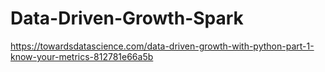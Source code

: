 # Data-Driven-Growth-Spark
https://towardsdatascience.com/data-driven-growth-with-python-part-1-know-your-metrics-812781e66a5b
